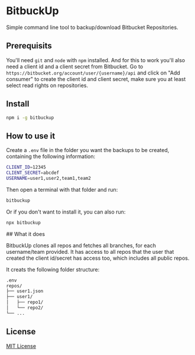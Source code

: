 # BitbuckUp

Simple command line tool to backup/download Bitbucket Repositories.

## Prerequisits

You'll need `git` and `node` with `npm` installed.
And for this to work you'll also need a client id and a client secret from Bitbucket. Go to `https://bitbucket.org/account/user/{username}/api` and click on "Add consumer" to create the client id and client secret, make sure you at least select read rights on repositories.

## Install

```bash
npm i -g bitbuckup
```

## How to use it

Create a `.env` file in the folder you want the backups to be created, containing the following information:

```bash
CLIENT_ID=12345
CLIENT_SECRET=abcdef
USERNAME=user1,user2,team1,team2
```

Then open a terminal with that folder and run:

```bash
bitbuckup
```
Or if you don't want to install it, you can also run:

```bash
npx bitbuckup
```

## What it does

BitbuckUp clones all repos and fetches all branches, for each username/team provided. 
It has access to all repos that the user that created the client id/secret has access too, which includes all public repos.

It creats the following folder structure:

```bash
.env
repos/
├── user1.json
├── user1/
│   ├── repo1/
│   └── repo2/
└── ...
```

## License

[MIT License](LICENSE)
